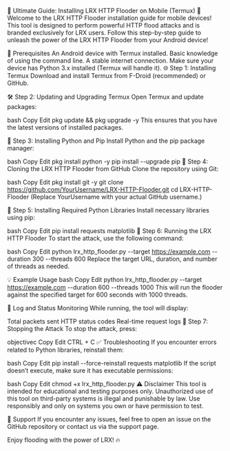 🚀 Ultimate Guide: Installing LRX HTTP Flooder on Mobile (Termux) 🚀
Welcome to the LRX HTTP Flooder installation guide for mobile devices! This tool is designed to perform powerful HTTP flood attacks and is branded exclusively for LRX users. Follow this step-by-step guide to unleash the power of the LRX HTTP Flooder from your Android device!

📝 Prerequisites
An Android device with Termux installed.
Basic knowledge of using the command line.
A stable internet connection.
Make sure your device has Python 3.x installed (Termux will handle it).
🌐 Step 1: Installing Termux
Download and install Termux from F-Droid (recommended) or GitHub.

🛠️ Step 2: Updating and Upgrading Termux
Open Termux and update packages:

bash
Copy
Edit
pkg update && pkg upgrade -y
This ensures that you have the latest versions of installed packages.

🐍 Step 3: Installing Python and Pip
Install Python and the pip package manager:

bash
Copy
Edit
pkg install python -y
pip install --upgrade pip
📂 Step 4: Cloning the LRX HTTP Flooder from GitHub
Clone the repository using Git:

bash
Copy
Edit
pkg install git -y
git clone https://github.com/YourUsername/LRX-HTTP-Flooder.git
cd LRX-HTTP-Flooder
(Replace YourUsername with your actual GitHub username.)

🧰 Step 5: Installing Required Python Libraries
Install necessary libraries using pip:

bash
Copy
Edit
pip install requests matplotlib
🚀 Step 6: Running the LRX HTTP Flooder
To start the attack, use the following command:

bash
Copy
Edit
python lrx_http_flooder.py --target https://example.com --duration 300 --threads 600
Replace the target URL, duration, and number of threads as needed.

💡 Example Usage
bash
Copy
Edit
python lrx_http_flooder.py --target https://example.com --duration 600 --threads 1000
This will run the flooder against the specified target for 600 seconds with 1000 threads.

📝 Log and Status Monitoring
While running, the tool will display:

Total packets sent
HTTP status codes
Real-time request logs
🛑 Step 7: Stopping the Attack
To stop the attack, press:

objectivec
Copy
Edit
CTRL + C
✅ Troubleshooting
If you encounter errors related to Python libraries, reinstall them:

bash
Copy
Edit
pip install --force-reinstall requests matplotlib
If the script doesn’t execute, make sure it has executable permissions:

bash
Copy
Edit
chmod +x lrx_http_flooder.py
⚠️ Disclaimer
This tool is intended for educational and testing purposes only. Unauthorized use of this tool on third-party systems is illegal and punishable by law. Use responsibly and only on systems you own or have permission to test.

💬 Support
If you encounter any issues, feel free to open an issue on the GitHub repository or contact us via the support page.

Enjoy flooding with the power of LRX! 🔥
